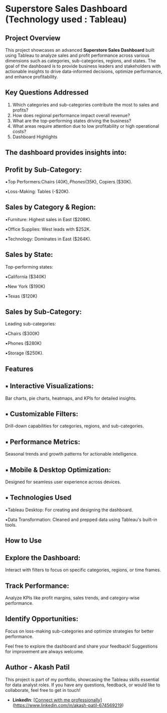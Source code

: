 # Superstore Sales Dashboard (Technology used : Tableau)
## Project Overview
This project showcases an advanced **Superstore Sales Dashboard** built using Tableau to analyze sales and profit performance across various dimensions such as categories, sub-categories, regions, and states. The goal of the dashboard is to provide business leaders and stakeholders with actionable insights to drive data-informed decisions, optimize performance, and enhance profitability.

## Key Questions Addressed
1. Which categories and sub-categories contribute the most to sales and profits?
2. How does regional performance impact overall revenue?
3. What are the top-performing states driving the business?
4. What areas require attention due to low profitability or high operational costs?
5. Dashboard Highlights
## The dashboard provides insights into:

## Profit by Sub-Category:

▪️Top Performers:Chairs ($40K), Phones ($35K), Copiers ($30K).

▪️Loss-Making: Tables (-$20K).
## Sales by Category & Region:

▪️Furniture: Highest sales in East ($208K).

▪️Office Supplies: West leads with $252K.

▪️Technology: Dominates in East ($264K).
## Sales by State:

Top-performing states:

▪️California ($340K)

▪️New York ($190K)

▪️Texas ($120K)
## Sales by Sub-Category:

Leading sub-categories:

▪️Chairs ($300K)

▪️Phones ($280K)

▪️Storage ($250K).
## Features
## ▪ Interactive Visualizations:

Bar charts, pie charts, heatmaps, and KPIs for detailed insights.
## ▪ Customizable Filters:

Drill-down capabilities for categories, regions, and sub-categories.
## ▪ Performance Metrics:

Seasonal trends and growth patterns for actionable intelligence.
## ▪ Mobile & Desktop Optimization:

Designed for seamless user experience across devices.
## ▪ Technologies Used

▪️Tableau Desktop: For creating and designing the dashboard.

▪️Data Transformation: Cleaned and prepped data using Tableau's built-in tools.
## How to Use
##  Explore the Dashboard:

Interact with filters to focus on specific categories, regions, or time frames.
##  Track Performance:

Analyze KPIs like profit margins, sales trends, and category-wise performance.
##  Identify Opportunities:

Focus on loss-making sub-categories and optimize strategies for better performance.

Feel free to explore the dashboard and share your feedback! Suggestions for improvement are always welcome.
## Author - Akash Patil

This project is part of my portfolio, showcasing the Tableau skills essential for data analyst roles. If you have any questions, feedback, or would like to collaborate, feel free to get in touch!

- **LinkedIn**: [[Connect with me professionally](https://www.linkedin.com/in/najirr)](https://www.linkedin.com/in/akash-patil-674569219)
